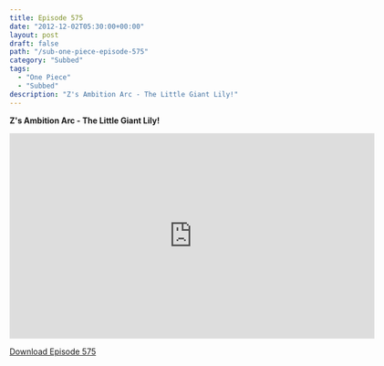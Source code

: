 ```yaml
---
title: Episode 575
date: "2012-12-02T05:30:00+00:00"
layout: post
draft: false
path: "/sub-one-piece-episode-575"
category: "Subbed"
tags:
  - "One Piece"
  - "Subbed"
description: "Z's Ambition Arc - The Little Giant Lily!"
---
```


**Z's Ambition Arc - The Little Giant Lily!**

<iframe width="640" height="360" src="https://www.rapidvideo.com/e/G6FRPFHKPZ" frameborder="0" marginwidth=0 marginheight=0 scrolling=no allowfullscreen></iframe>

<a href="http://ouo.io/qs/eCodkFEQ?s=https://rapidvid.to/d/https://www.rapidvideo.com/e/G6FRPFHKPZ">Download Episode 575</a>

